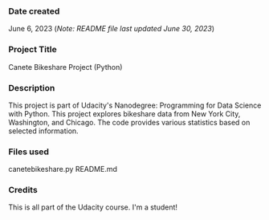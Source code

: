 ### Date created
June 6, 2023 (_Note: README file last updated June 30, 2023_)

### Project Title
Canete Bikeshare Project (Python)

### Description
This project is part of Udacity's Nanodegree: Programming for Data Science with Python. This project explores bikeshare data from New York City, Washington, and Chicago. The code provides various statistics based on selected information.

### Files used
canetebikeshare.py
README.md

### Credits
This is all part of the Udacity course. I'm a student!

